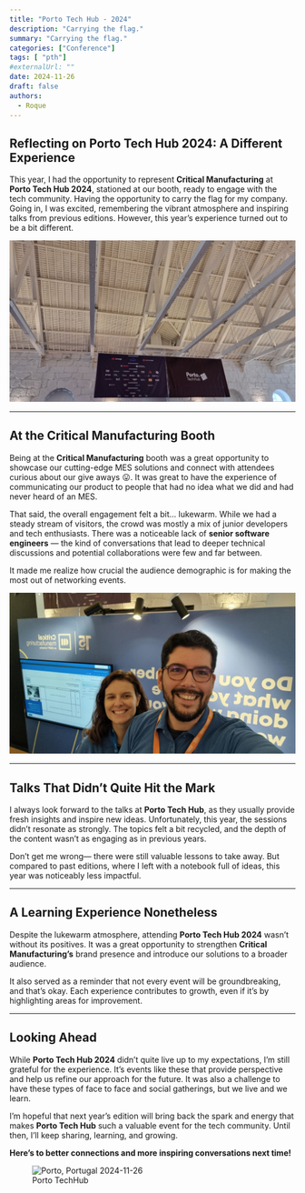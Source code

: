 ```yaml
---
title: "Porto Tech Hub - 2024"
description: "Carrying the flag."
summary: "Carrying the flag."
categories: ["Conference"]
tags: [ "pth"]
#externalUrl: ""
date: 2024-11-26
draft: false
authors:
  - Roque
---
```


## Reflecting on Porto Tech Hub 2024: A Different Experience  

This year, I had the opportunity to represent **Critical Manufacturing** at **Porto Tech Hub 2024**, stationed at our booth, ready to engage with the tech community. Having the opportunity to carry the flag for my company. Going in, I was excited, remembering the vibrant atmosphere and inspiring talks from previous editions. However, this year’s experience turned out to be a bit different.  

![pth 2024](./img/pth.jpg)

---

## At the Critical Manufacturing Booth  

Being at the **Critical Manufacturing** booth was a great opportunity to showcase our cutting-edge MES solutions and connect with attendees curious about our give aways 😛. It was great to have the experience of communicating our product to people that had no idea what we did and had never heard of an MES.

That said, the overall engagement felt a bit... lukewarm. While we had a steady stream of visitors, the crowd was mostly a mix of junior developers and tech enthusiasts. There was a noticeable lack of **senior software engineers** — the kind of conversations that lead to deeper technical discussions and potential collaborations were few and far between.  

It made me realize how crucial the audience demographic is for making the most out of networking events.  

![At the booth](./img/booth.jpg)

---

## Talks That Didn’t Quite Hit the Mark  

I always look forward to the talks at **Porto Tech Hub**, as they usually provide fresh insights and inspire new ideas. Unfortunately, this year, the sessions didn’t resonate as strongly. The topics felt a bit recycled, and the depth of the content wasn’t as engaging as in previous years.  

Don’t get me wrong—  there were still valuable lessons to take away. But compared to past editions, where I left with a notebook full of ideas, this year was noticeably less impactful.  

---

## A Learning Experience Nonetheless  

Despite the lukewarm atmosphere, attending **Porto Tech Hub 2024** wasn’t without its positives. It was a great opportunity to strengthen **Critical Manufacturing’s** brand presence and introduce our solutions to a broader audience.  

It also served as a reminder that not every event will be groundbreaking, and that’s okay. Each experience contributes to growth, even if it’s by highlighting areas for improvement.  

---

## Looking Ahead  

While **Porto Tech Hub 2024** didn’t quite live up to my expectations, I’m still grateful for the experience. It’s events like these that provide perspective and help us refine our approach for the future. It was also a challenge to have these types of face to face and social gatherings, but we live and we learn.

I’m hopeful that next year’s edition will bring back the spark and energy that makes **Porto Tech Hub** such a valuable event for the tech community. Until then, I’ll keep sharing, learning, and growing.  

**Here’s to better connections and more inspiring conversations next time!**  

<figure>
    <img src="https://encrypted-tbn0.gstatic.com/images?q=tbn:ANd9GcSs9S8IRkOmg9iAAP07hjVyF1ty49EcsCbvAnYuivf4vzpQ3ugmZM3SwI4QjbnojjmUXqw&usqp=CAU" width="50%" height="50%" class="center"
         alt="Porto, Portugal 2024-11-26">
    <figcaption class="center">Porto TechHub</figcaption>
</figure>
